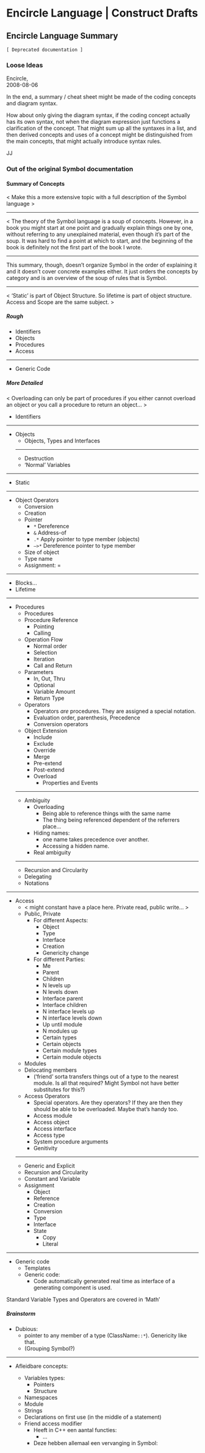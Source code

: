 ﻿Encircle Language | Construct Drafts
====================================

Encircle Language Summary
-------------------------

`[ Deprecated documentation ]`

### Loose Ideas

Encircle,  
2008-08-06

In the end, a summary / cheat sheet might be made of the coding concepts and diagram syntax.

How about only giving the diagram syntax, if the coding concept actually has its own syntax, not when the diagram expression just functions a clarification of the concept. That might sum up all the syntaxes in a list, and then derived concepts and uses of a concept might be distinguished from the main concepts, that might actually introduce syntax rules.

JJ

### Out of the original Symbol documentation

#### Summary of Concepts

< Make this a more extensive topic with a full description of the Symbol language >

-----

< The theory of the Symbol language is a soup of concepts. However, in a book you might start at one point and gradually explain things one by one, without referring to any unexplained material, even though it’s part of the soup. It was hard to find a point at which to start, and the beginning of the book is definitely not the first part of the book I wrote.

-----

This summary, though, doesn’t organize Symbol in the order of explaining it and it doesn’t cover concrete examples either. It just orders the concepts by category and is an overview of the soup of rules that is Symbol.

-----

< ‘Static’ is part of Object Structure. So lifetime is part of object structure. Access and Scope are the same subject. >

##### Rough

- Identifiers
- Objects
- Procedures
- Access
-----
- Generic Code

##### More Detailed

< Overloading can only be part of procedures if you either cannot overload an object or you call a procedure to return an object... >

- Identifiers
-----
- Objects
    - Objects, Types and Interfaces
    -----
    - Destruction
    - ‘Normal’ Variables
-----
- Static
-----    
- Object Operators
    - Conversion 
    - Creation
    - Pointer
        - `*` Dereference
        - `&` Address-of
        - `.*` Apply pointer to type member (objects) 
        - `–>*` Dereference pointer to type member
    - Size of object
    - Type name
    - Assignment: =
-----
- Blocks...
- Lifetime
-----
- Procedures
    - Procedures
    - Procedure Reference
        - Pointing
        - Calling
    - Operation Flow
        - Normal order
        - Selection
        - Iteration 
        - Call and Return
    - Parameters
        - In, Out, Thru
        - Optional
        - Variable Amount
        - Return Type
    - Operators
        - Operators *are* procedures. They are assigned a special notation.
        - Evaluation order, parenthesis, Precedence
        - Conversion operators
    - Object Extension
        - Include
        - Exclude
        - Override
        - Merge
        - Pre-extend
        - Post-extend
        - Overload
            - Properties and Events
    -----
    - Ambiguity
        - Overloading
            - Being able to reference things with the same name
            - The thing being referenced dependent of the referrers place...
        - Hiding names: 
            - one name takes precedence over another. 
            - Accessing a hidden name.
        - Real ambiguity
    -----
    - Recursion and Circularity
    - Delegating
    - Notations
-----
- Access
    - < might constant have a place here. Private read, public write... >
    - Public, Private
        - For different Aspects: 
            - Object
            - Type
            - Interface
            - Creation
            - Genericity change
        - For different Parties: 
            - Me
            - Parent
            - Children
            - N levels up
            - N levels down
            - Interface parent
            - Interface children
            - N interface levels up
            - N interface levels down
            - Up until module
            - N modules up
            - Certain types
            - Certain objects
            - Certain module types
            - Certain module objects
    - Modules
    - Delocating members 
        - (‘friend’ sorta transfers things out of a type to the nearest module. Is all that required? Might Symbol not  have better substitutes for this?)
    - Access Operators
        - Special operators. Are they operators? If they are then they should be able to be overloaded. Maybe that’s handy too.
        - Access module
        - Access object
        - Access interface
        - Access type
        - System procedure arguments
        - Genitivity
    -----
    - Generic and Explicit
    - Recursion and Circularity
    - Constant and Variable
    - Assignment
        - Object
        - Reference
        - Creation
        - Conversion
        - Type
        - Interface
        - State
            - Copy
            - Literal
-----
- Generic code
    - Templates
    - Generic code:
        - Code automatically generated real time as interface of a generating component is used.

Standard Variable Types and Operators are covered in ‘Math’

##### Brainstorm

- Dubious:
    - pointer to any member of a type (ClassName`::*`). Genericity like that.
    - (Grouping Symbol?)

-----

- Afleidbare concepts:

    - Variables types:
        - Pointers
        - Structure
    - Namespaces
    - Module
    - Strings 
    - Declarations on first use (in the middle of a statement)
    - Friend access modifier
        - Heeft in C++ een aantal functies:
            - ...
        - Deze hebben allemaal een vervanging in Symbol: